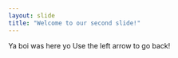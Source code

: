 ```yaml
---
layout: slide
title: "Welcome to our second slide!"
---
```

Ya boi was here yo
Use the left arrow to go back!
